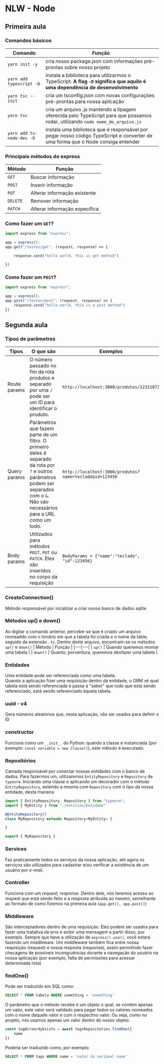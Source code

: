 # NLW - Node

## Primeira aula

### Comandos básicos
|Comando | Função  |
|---|---|
|`yarn init -y`   |  cria nosso package.json com informações pré-prontas sobre nosso projeto |
| `yarn add typescript -D`  | instala a biblioteca para utilizarmos o TypeScript. **A flag `-D` significa que aquilo é uma dependência de desenvolvimento**  |
| `yarn tsc --init`  | cria um tsconfig.json com novas configurações pré-prontas para nossa aplicação  |
| `yarn tsc`  |  cria um arquivo .js mantendo a tipagem oferecida pelo TypeScript para que possamos rodar, utilizando `node nome_do_arquivo.js` |
| `yarn add ts-node-dev -D`  | instala uma biblioteca que é responsável por pegar nosso código TypeScript e converter de uma forma que o Node consiga entender  |

### Principais métodos do express

| Método  | Função |
|---|--|
| `GET`  | Buscar informação |
| `POST` | Inserir informação |
| `PUT`  | Alterar informação existente |
| `DELETE`  | Remover informação  |
|  `PATCH` | Alterar informação específica  |

### Como fazer um `GET`?
```ts
import express from "express";

app = express();
app.get("/testes/get", (request, response) => {

    response.send("hello world, this is get method")

})
```

### Como fazer um `POST`?
```ts
import express from "express";

app = express();
app.post("/testes/post", (request, response) => {
    response.send("hello world, this is a post method")
})
```

## Segunda aula

### Tipos de parâmetros

| Tipos  |  O que são  | Exemplos
|---|---|---|
| Route params  | O número passado no fim da rota produtos e separado por uma `/` pode ser um ID para identificar o produto.  | `http://localhost:3000/produtos/12321873` |
| Query params  |  Parâmetros que fazem parte de um filtro. O primeiro deles é separado da rota por `?` e outros parâmetros podem ser separados com o `&`. Não são necessários para a URL como um todo.  |   `http://localhost:3000/produtos?name=teclado&id=123456`   |
| Body params  | Utilizados para métodos `POST`, `PUT` ou `PATCH`. Eles são inseridos no corpo da requisição  | `BodyParams = {"name":"teclado", "id":123456}`   |

### CreateConnection()

Método responsável por incializar a criar nosso banco de dados sqlite

### Métodos up() e down()
Ao digitar o comando anterior, percebe-se que é criado um arquivo nomeaddo com o horário em que a tabela foi criada e o nome da table, seguido da extensão `.ts`. Dentro deste arquivo, encontram-se os métodos `up()` e `down()`
| Método  | Função  |
|---|---|
| `up()`  | Quando queremos montar uma tabela  |
| `down()`  | Quanto, porventura, queremos desfazer uma tabela  |

### Entidades
Uma entidade pode ser referenciada como uma tabela. <br>
Quando a aplicação fizer uma requisição dentro da entidade, o ORM vê qual tabela está sendo referenciada e passa a "saber" que tudo que está sendo referenciado, está sendo referenciado àquela tabela.


### uuid - v4
Gera números aleatórios que, nesta aplicação, vão ser usados para definir o ID

### constructor
Funciona como um `__init__` do Python: quando a classe é instanciada (por exemplo: `const variable = new Classe()`), este método é executado.

### Repositórios
Camada responsável por conectar nossas entidades com o banco de dados.
Para fazermos um, utilizaremos `EntityRepository` e `Repository` de `typeorm`. Iniciando uma classe e aplicando um decorador com o método `EntityRepository`, extendo a mesma com `Repository` com o tipo da nossa entidade, desta maneira:
```ts
import { EntityRepository, Repository } from "typeorm";
import { MyEntity } from "./entities/Entidade"

@EntityRepository()
class MyRepository extends Repository<MyEntity> {

}

export { MyRepository }

```


### Services
Faz praticamente todos os serviços da nossa aplicação, até agora os serviços são utilizados para cadastrar e/ou verificar a existência de um usuário por *e-mail*.

### Controller
Funciona com um *request, response*. Dentro dele, nós teremos acesso ao request que está sendo feito e a resposta atribuída ao mesmo, semelhante ao formato de como fizemos na primeira aula (`app.get(), app.post()`)

### Middleware
São interceptadores dentro de uma requisição. Eles podem ser usados para fazer uma tratativa de erro e exibir uma mensagem a partir disso, por exemplo.
Sempre que have a utilização de `express().use()`, você estará fazendo um middleware.
Um middleware também fica entre nossa requisição (request) e nossa resposta (response), assim permitindo fazer checagens de possíveis incongruências durante a navegação do usuário na nossa aplicação (por exemplo, falta de permissões para acessar determinada rota)

### findOne()

Pode ser traduzido em SQL como:
```sql
SELECT * FROM tabela WHERE something = 'something'
``` 
O parâmetro que o método recebe é um objeto o qual, se contém apenas um valor, este valor será validado para pegar todos os valores nomeados com o nome daquele valor e com o respectivo valor. Ou seja, como no projeto, nós usamos apenas um valor dentro do nosso objeto:
```ts
const tagAlreardyExists = await tagsRepositories.findOne({
    name
})
```
Poderia ser traduzido como, por exemplo:
```sql
SELECT * FROM tags WHERE name = 'valor da variável name'
```
